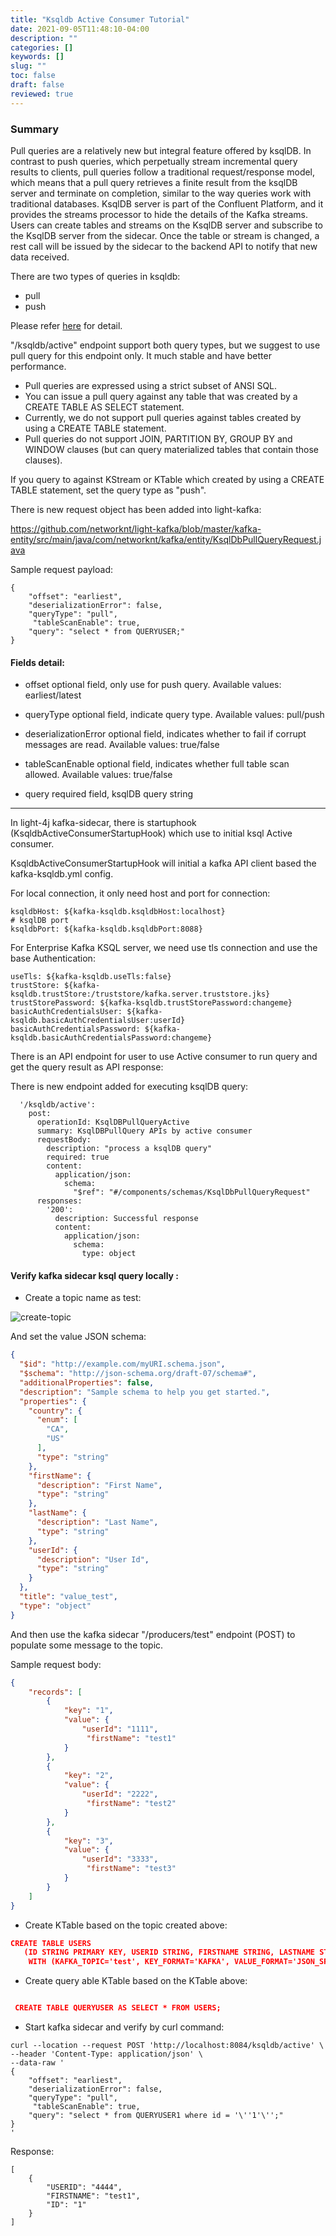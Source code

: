 ```yaml
---
title: "Ksqldb Active Consumer Tutorial"
date: 2021-09-05T11:48:10-04:00
description: ""
categories: []
keywords: []
slug: ""
toc: false
draft: false
reviewed: true
---
```



### Summary

Pull queries are a relatively new but integral feature offered by ksqlDB. In contrast to push queries, which perpetually stream incremental query results to clients, pull queries follow a traditional request/response model, which means that a pull query retrieves a finite result from the ksqlDB server and terminate on completion, similar to the way queries work with traditional databases.
KsqlDB server is part of the Confluent Platform, and it provides the streams processor to hide the details of the Kafka streams. Users can create tables and streams on the KsqlDB server and subscribe to the KsqlDB server from the sidecar. Once the table or stream is changed, a rest call will be issued by the sidecar to the backend API to notify that new data received. 

There are two types of queries in ksqldb:

- pull
- push

Please refer [here](https://docs.ksqldb.io/en/latest/concepts/queries/) for detail.

"/ksqldb/active" endpoint support both query types, but we suggest to use pull query for this endpoint only. It much stable and have better performance.

- Pull queries are expressed using a strict subset of ANSI SQL.
- You can issue a pull query against any table that was created by a CREATE TABLE AS SELECT statement.
- Currently, we do not support pull queries against tables created by using a CREATE TABLE statement.
- Pull queries do not support JOIN, PARTITION BY, GROUP BY and WINDOW clauses (but can query materialized tables that contain those clauses).


If you query to against KStream or KTable which  created by using a CREATE TABLE statement, set the query type as "push".


There is new request object has been added into light-kafka:

https://github.com/networknt/light-kafka/blob/master/kafka-entity/src/main/java/com/networknt/kafka/entity/KsqlDbPullQueryRequest.java

Sample request payload:

```text
{
    "offset": "earliest",
    "deserializationError": false,
    "queryType": "pull",
     "tableScanEnable": true,
    "query": "select * from QUERYUSER;"
}

```
#### Fields detail:

- offset
  optional field, only use for push query. Available values: earliest/latest

- queryType
  optional field, indicate query type. Available values: pull/push

- deserializationError
  optional field, indicates whether to fail if corrupt messages are read. Available values: true/false

- tableScanEnable
  optional field, indicates whether full table scan allowed. Available values: true/false

- query
  required field, ksqlDB query string

-----

In light-4j kafka-sidecar, there is startuphook (KsqldbActiveConsumerStartupHook) which use to initial ksql Active consumer.

KsqldbActiveConsumerStartupHook will initial a kafka API client based the kafka-ksqldb.yml config.

For local connection, it only need host and port for connection:

```text
ksqldbHost: ${kafka-ksqldb.ksqldbHost:localhost}
# ksqlDB port
ksqldbPort: ${kafka-ksqldb.ksqldbPort:8088}
```

For Enterprise Kafka KSQL server, we need use tls connection and use the base Authentication:

```text
useTls: ${kafka-ksqldb.useTls:false}
trustStore: ${kafka-ksqldb.trustStore:/truststore/kafka.server.truststore.jks}
trustStorePassword: ${kafka-ksqldb.trustStorePassword:changeme}
basicAuthCredentialsUser: ${kafka-ksqldb.basicAuthCredentialsUser:userId}
basicAuthCredentialsPassword: ${kafka-ksqldb.basicAuthCredentialsPassword:changeme}
```

There is an API endpoint for user to use Active consumer to run query and get the query result as API response:

There is new endpoint added for executing ksqlDB query:


```text
  '/ksqldb/active':
    post:
      operationId: KsqlDBPullQueryActive
      summary: KsqlDBPullQuery APIs by active consumer
      requestBody:
        description: "process a ksqlDB query"
        required: true
        content:
          application/json:
            schema:
              "$ref": "#/components/schemas/KsqlDbPullQueryRequest"
      responses:
        '200':
          description: Successful response
          content:
            application/json:
              schema:
                type: object
```


#### Verify kafka sidecar ksql query locally :

- Create a topic name as test:

![create-topic](test1-topic.png)

And set the value JSON schema:

```json
{
  "$id": "http://example.com/myURI.schema.json",
  "$schema": "http://json-schema.org/draft-07/schema#",
  "additionalProperties": false,
  "description": "Sample schema to help you get started.",
  "properties": {
    "country": {
      "enum": [
        "CA",
        "US"
      ],
      "type": "string"
    },
    "firstName": {
      "description": "First Name",
      "type": "string"
    },
    "lastName": {
      "description": "Last Name",
      "type": "string"
    },
    "userId": {
      "description": "User Id",
      "type": "string"
    }
  },
  "title": "value_test",
  "type": "object"
}
```

And then use the kafka sidecar "/producers/test" endpoint (POST) to populate some message to the topic.

Sample request body:

```json
{
    "records": [
        {
            "key": "1",
            "value": {
                "userId": "1111",
                 "firstName": "test1"
            }
        },
        {
            "key": "2",
            "value": {
                "userId": "2222",
                 "firstName": "test2"                
            }
        },
        {
            "key": "3",
            "value": {
                "userId": "3333",
                 "firstName": "test3"                       
            }
        }
    ]
}
```

- Create KTable based on the topic created above:

```json
CREATE TABLE USERS 
   (ID STRING PRIMARY KEY, USERID STRING, FIRSTNAME STRING, LASTNAME STRING, COUNTRY STRING) 
    WITH (KAFKA_TOPIC='test', KEY_FORMAT='KAFKA', VALUE_FORMAT='JSON_SR');
```

- Create query able KTable based on the KTable above:

```json

 CREATE TABLE QUERYUSER AS SELECT * FROM USERS;

```

- Start kafka sidecar and verify by curl command:

```text
curl --location --request POST 'http://localhost:8084/ksqldb/active' \
--header 'Content-Type: application/json' \
--data-raw ' 
{
    "offset": "earliest",
    "deserializationError": false,
    "queryType": "pull",
     "tableScanEnable": true,
    "query": "select * from QUERYUSER1 where id = '\''1'\'';"
}
'
```

Response:

```text
[
    {
        "USERID": "4444",
        "FIRSTNAME": "test1",
        "ID": "1"
    }
]
```